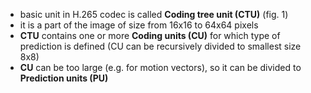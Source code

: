 ﻿* basic unit in H.265 codec is called **Coding tree unit (CTU)** (fig. 1)
* it is a part of the image of size from 16x16 to 64x64 pixels
* __CTU__ contains one or more **Coding units (CU)** for which type of prediction is defined (CU can be recursively divided to smallest size 8x8)
* __CU__ can be too large (e.g. for motion vectors), so it can be divided to **Prediction units (PU)**
